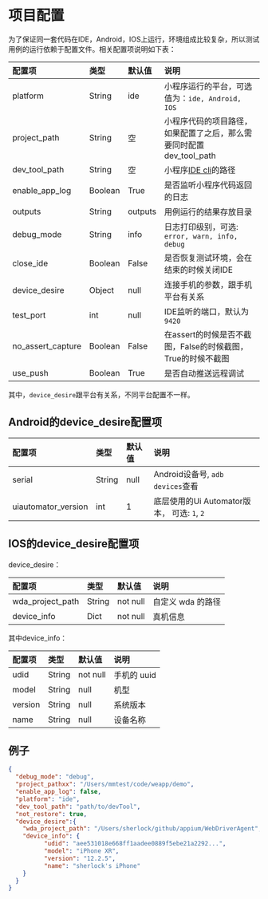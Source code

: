 # 项目配置
为了保证同一套代码在IDE，Android，IOS上运行，环境组成比较复杂，所以测试用例的运行依赖于配置文件。相关配置项说明如下表：

|配置项| 类型| 默认值| 说明|
| :----- | :----- | :----- | :----- |
|platform|String|ide| 小程序运行的平台，可选值为：`ide, Android, IOS`|
|project_path|String|空| 小程序代码的项目路径，如果配置了之后，那么需要同时配置dev_tool_path|
|dev_tool_path|String|空|小程序[IDE cli](https://developers.weixin.qq.com/miniprogram/dev/devtools/cli.html)的路径|
|enable_app_log|Boolean|True| 是否监听小程序代码返回的日志|
|outputs|String|outputs| 用例运行的结果存放目录|
|debug_mode|String|info|日志打印级别，可选:` error, warn, info, debug`|
|close_ide|Boolean|False| 是否恢复测试环境，会在结束的时候关闭IDE|
|device_desire|Object|null| 连接手机的参数，跟手机平台有关系|
|test_port|int|null| IDE监听的端口，默认为`9420`|
|no_assert_capture|Boolean|False| 在assert的时候是否不截图，False的时候截图，True的时候不截图|
|use_push|Boolean|True| 是否自动推送远程调试 |

其中，`device_desire`跟平台有关系，不同平台配置不一样。

## Android的device_desire配置项

|配置项| 类型| 默认值| 说明|
| :----- | :----- | :----- | :----- |
|serial|String|null| Android设备号, `adb devices`查看|
|uiautomator_version|int|1| 底层使用的Ui Automator版本， 可选: `1`, `2`|



## IOS的device_desire配置项

device_desire：

|配置项| 类型| 默认值| 说明|
| :----- | :----- | :----- | :----- |
|wda_project_path|String|not null| 自定义 wda 的路径|
|device_info|Dict|not null| 真机信息|

其中device_info：

|配置项| 类型| 默认值| 说明|
| :----- | :----- | :----- | :----- |
|udid|String|not null| 手机的 uuid |
|model|String|null| 机型|
|version|String|null| 系统版本|
|name|String|null| 设备名称|

## 例子

```json
{
  "debug_mode": "debug",
  "project_pathxx": "/Users/mmtest/code/weapp/demo",
  "enable_app_log": false,
  "platform": "ide",
  "dev_tool_path": "path/to/devTool",
  "not_restore": true,
  "device_desire":{
    "wda_project_path": "/Users/sherlock/github/appium/WebDriverAgent",
    "device_info": {
          "udid": "aee531018e668ff1aadee0889f5ebe21a2292...",
          "model": "iPhone XR",
          "version": "12.2.5",
          "name": "sherlock's iPhone"
    }
  }
}
```






